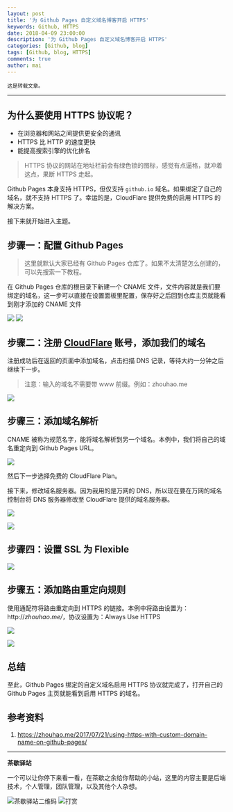 ```yaml
---
layout: post
title: '为 Github Pages 自定义域名博客开启 HTTPS'
keywords: Github, HTTPS
date: 2018-04-09 23:00:00
description: '为 Github Pages 自定义域名博客开启 HTTPS'
categories: [Github, blog]
tags: [Github, blog, HTTPS]
comments: true
author: mai
---
```


    这是转载文章。

----

## 为什么要使用 HTTPS 协议呢？

- 在浏览器和网站之间提供更安全的通讯
- HTTPS 比 HTTP 的速度更快
- 能提高搜索引擎的优化排名

>HTTPS 协议的网站在地址栏前会有绿色锁的图标，感觉有点逼格，就冲着这点，果断 HTTPS 走起。

Github Pages 本身支持 HTTPS，但仅支持 `github.io` 域名。如果绑定了自己的域名，就不支持 HTTPS 了。幸运的是，CloudFlare 提供免费的启用 HTTPS 的解决方案。

接下来就开始进入主题。

## 步骤一：配置 Github Pages

>这里就默认大家已经有 Github Pages 仓库了。如果不太清楚怎么创建的，可以先搜索一下教程。

在 Github Pages 仓库的根目录下新建一个 CNAME 文件，文件内容就是我们要绑定的域名，这一步可以直接在设置面板里配置，保存好之后回到仓库主页就能看到刚才添加的 CNAME 文件

![](https://zhouhao.me/img/https_20170721_1.png)
![](https://zhouhao.me/img/https_20170721_2.png)

## 步骤二：注册 [CloudFlare](https://www.cloudflare.com/) 账号，添加我们的域名

注册成功后在返回的页面中添加域名，点击扫描 DNS 记录，等待大约一分钟之后继续下一步。

>注意：输入的域名不需要带 www 前缀。例如：zhouhao.me

![](https://zhouhao.me/img/https_20170721_3.png)

## 步骤三：添加域名解析

CNAME 被称为规范名字，能将域名解析到另一个域名。本例中，我们将自己的域名重定向到 Github Pages URL。

![](https://zhouhao.me/img/https_20170721_4.png)

然后下一步选择免费的 CloudFlare Plan。

接下来，修改域名服务器。因为我用的是万网的 DNS，所以现在要在万网的域名控制台将 DNS 服务器修改至 CloudFlare 提供的域名服务器。

![](https://zhouhao.me/img/https_20170721_5.png)

![](https://zhouhao.me/img/https_20170721_6.png)

## 步骤四：设置 SSL 为 Flexible

![](https://zhouhao.me/img/https_20170721_7.png)

## 步骤五：添加路由重定向规则

使用通配符将路由重定向到 HTTPS 的链接。本例中将路由设置为：http://*zhouhao.me/*，协议设置为：Always Use HTTPS

![](https://zhouhao.me/img/https_20170721_8.png)

![](https://zhouhao.me/img/https_20170721_9.png)

## 总结

至此，Github Pages 绑定的自定义域名启用 HTTPS 协议就完成了，打开自己的 Github Pages 主页就能看到启用 HTTPS 的域名。

## 参考资料

1. https://zhouhao.me/2017/07/21/using-https-with-custom-domain-name-on-github-pages/

----

**茶歇驿站**

一个可以让你停下来看一看，在茶歇之余给你帮助的小站，这里的内容主要是后端技术，个人管理，团队管理，以及其他个人杂想。

![茶歇驿站二维码](http://oqos7hrvp.bkt.clouddn.com/blog/tech_tea.jpg)
![打赏](http://oqos7hrvp.bkt.clouddn.com/blog/money.jpg)
